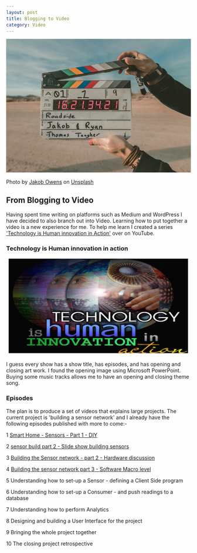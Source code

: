 ```yaml
---
layout: post
title: Blogging to Video
category: Video
---
```


![A collage of David's temperature experiment](/images/rollitcollelt.png)


<span>Photo by <a href="https://unsplash.com/@jakobowens1?utm_source=unsplash&amp;utm_medium=referral&amp;utm_content=creditCopyText">Jakob Owens</a> on <a href="/s/photos/video-blog?utm_source=unsplash&amp;utm_medium=referral&amp;utm_content=creditCopyText">Unsplash</a></span>

## From Blogging to Video
Having spent time writing on platforms such as Medium and WordPress I have decided to also branch out into Video. Learning how to put together a video is a new experience for me.  To help me learn I created a series ['Technology is Human innovation in Action'](https://www.youtube.com/channel/UCjKfduR7k-TQI0MJl209k2A) over on YouTube.

### Technology is Human innovation in action
![Technology in action series art work](/images/techInAction.png)

I guess every show has a show title,  has episodes,  and has opening and closing art work.  I found the opening image using Microsoft PowerPoint.  Buying some music tracks allows me to have an opening and closing theme song.

### Episodes
The plan is to produce a set of videos that explains large projects.  The current project is 'building a sensor network' and I already have the following episodes published with more to come:-

1 [Smart Home - Sensors - Part 1 - DIY](https://www.youtube.com/watch?v=hvVc7LjmUT0)

2 [sensor build part 2 - Slide show building sensors](https://www.youtube.com/watch?v=sw3n4q64bIg)

3 [Building the Sensor network - part 2 - Hardware discussion](https://www.youtube.com/watch?v=kGHaCjhOGKQ)

4 [Building the sensor network part 3 - Software Macro level](https://www.youtube.com/watch?v=0n4FwgpvXSM)

5 Understanding how to set-up a Sensor - defining a Client Side program

6 Understanding how to set-up a Consumer - and push readings to a database

7 Understanding how to perform Analytics

8 Designing and building a User Interface for the project

9 Bringing the whole project together

10 The closing project retrospective


